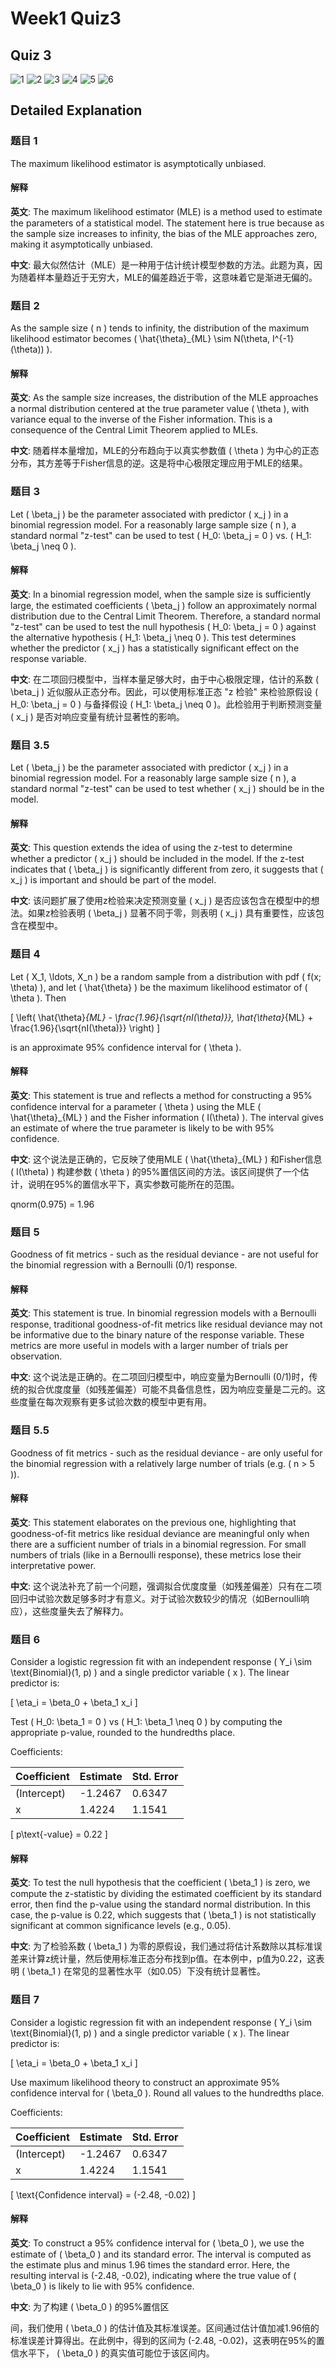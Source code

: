 # Week1 Quiz3

## Quiz 3

![1](./img/31.png)
![2](./img/32.png)
![3](./img/33.png)
![4](./img/34.png)
![5](./img/35.png)
![6](./img/36.png)
<!-- ![7](./img/37.png) -->

## Detailed Explanation

### 题目 1

The maximum likelihood estimator is asymptotically unbiased.

#### 解释

**英文**: The maximum likelihood estimator (MLE) is a method used to estimate the parameters of a statistical model. The statement here is true because as the sample size increases to infinity, the bias of the MLE approaches zero, making it asymptotically unbiased.

**中文**: 最大似然估计（MLE）是一种用于估计统计模型参数的方法。此题为真，因为随着样本量趋近于无穷大，MLE的偏差趋近于零，这意味着它是渐进无偏的。

### 题目 2

As the sample size \( n \) tends to infinity, the distribution of the maximum likelihood estimator becomes \( \hat{\theta}_{ML} \sim N(\theta, I^{-1}(\theta)) \).

#### 解释

**英文**: As the sample size increases, the distribution of the MLE approaches a normal distribution centered at the true parameter value \( \theta \), with variance equal to the inverse of the Fisher information. This is a consequence of the Central Limit Theorem applied to MLEs.

**中文**: 随着样本量增加，MLE的分布趋向于以真实参数值 \( \theta \) 为中心的正态分布，其方差等于Fisher信息的逆。这是将中心极限定理应用于MLE的结果。

### 题目 3

Let \( \beta_j \) be the parameter associated with predictor \( x_j \) in a binomial regression model. For a reasonably large sample size \( n \), a standard normal "z-test" can be used to test \( H_0: \beta_j = 0 \) vs. \( H_1: \beta_j \neq 0 \).

#### 解释

**英文**: In a binomial regression model, when the sample size is sufficiently large, the estimated coefficients \( \beta_j \) follow an approximately normal distribution due to the Central Limit Theorem. Therefore, a standard normal "z-test" can be used to test the null hypothesis \( H_0: \beta_j = 0 \) against the alternative hypothesis \( H_1: \beta_j \neq 0 \). This test determines whether the predictor \( x_j \) has a statistically significant effect on the response variable.

**中文**: 在二项回归模型中，当样本量足够大时，由于中心极限定理，估计的系数 \( \beta_j \) 近似服从正态分布。因此，可以使用标准正态 "z 检验" 来检验原假设 \( H_0: \beta_j = 0 \) 与备择假设 \( H_1: \beta_j \neq 0 \)。此检验用于判断预测变量 \( x_j \) 是否对响应变量有统计显著性的影响。

### 题目 3.5

Let \( \beta_j \) be the parameter associated with predictor \( x_j \) in a binomial regression model. For a reasonably large sample size \( n \), a standard normal "z-test" can be used to test whether \( x_j \) should be in the model.

#### 解释

**英文**: This question extends the idea of using the z-test to determine whether a predictor \( x_j \) should be included in the model. If the z-test indicates that \( \beta_j \) is significantly different from zero, it suggests that \( x_j \) is important and should be part of the model.

**中文**: 该问题扩展了使用z检验来决定预测变量 \( x_j \) 是否应该包含在模型中的想法。如果z检验表明 \( \beta_j \) 显著不同于零，则表明 \( x_j \) 具有重要性，应该包含在模型中。

### 题目 4

Let \( X_1, \ldots, X_n \) be a random sample from a distribution with pdf \( f(x; \theta) \), and let \( \hat{\theta} \) be the maximum likelihood estimator of \( \theta \). Then

\[ \left( \hat{\theta}_{ML} - \frac{1.96}{\sqrt{nI(\theta)}}, \hat{\theta}_{ML} + \frac{1.96}{\sqrt{nI(\theta)}} \right) \]

is an approximate 95% confidence interval for \( \theta \).

#### 解释

**英文**: This statement is true and reflects a method for constructing a 95% confidence interval for a parameter \( \theta \) using the MLE \( \hat{\theta}_{ML} \) and the Fisher information \( I(\theta) \). The interval gives an estimate of where the true parameter is likely to be with 95% confidence.

**中文**: 这个说法是正确的，它反映了使用MLE \( \hat{\theta}_{ML} \) 和Fisher信息 \( I(\theta) \) 构建参数 \( \theta \) 的95%置信区间的方法。该区间提供了一个估计，说明在95%的置信水平下，真实参数可能所在的范围。

qnorm(0.975) = 1.96

### 题目 5

Goodness of fit metrics - such as the residual deviance - are not useful for the binomial regression with a Bernoulli (0/1) response.

#### 解释

**英文**: This statement is true. In binomial regression models with a Bernoulli response, traditional goodness-of-fit metrics like residual deviance may not be informative due to the binary nature of the response variable. These metrics are more useful in models with a larger number of trials per observation.

**中文**: 这个说法是正确的。在二项回归模型中，响应变量为Bernoulli (0/1)时，传统的拟合优度度量（如残差偏差）可能不具备信息性，因为响应变量是二元的。这些度量在每次观察有更多试验次数的模型中更有用。

### 题目 5.5

Goodness of fit metrics - such as the residual deviance - are only useful for the binomial regression with a relatively large number of trials (e.g. \( n > 5 \)).

#### 解释

**英文**: This statement elaborates on the previous one, highlighting that goodness-of-fit metrics like residual deviance are meaningful only when there are a sufficient number of trials in a binomial regression. For small numbers of trials (like in a Bernoulli response), these metrics lose their interpretative power.

**中文**: 这个说法补充了前一个问题，强调拟合优度度量（如残差偏差）只有在二项回归中试验次数足够多时才有意义。对于试验次数较少的情况（如Bernoulli响应），这些度量失去了解释力。

### 题目 6

Consider a logistic regression fit with an independent response \( Y_i \sim \text{Binomial}(1, p) \) and a single predictor variable \( x \). The linear predictor is:

\[ \eta_i = \beta_0 + \beta_1 x_i \]

Test \( H_0: \beta_1 = 0 \) vs \( H_1: \beta_1 \neq 0 \) by computing the appropriate p-value, rounded to the hundredths place.

Coefficients:

| Coefficient   | Estimate | Std. Error |
|---------------|----------|------------|
| (Intercept)   | -1.2467  | 0.6347     |
| x             | 1.4224   | 1.1541     |

\[ p\text{-value} = 0.22 \]

#### 解释

**英文**: To test the null hypothesis that the coefficient \( \beta_1 \) is zero, we compute the z-statistic by dividing the estimated coefficient by its standard error, then find the p-value using the standard normal distribution. In this case, the p-value is 0.22, which suggests that \( \beta_1 \) is not statistically significant at common significance levels (e.g., 0.05).

**中文**: 为了检验系数 \( \beta_1 \) 为零的原假设，我们通过将估计系数除以其标准误差来计算z统计量，然后使用标准正态分布找到p值。在本例中，p值为0.22，这表明 \( \beta_1 \) 在常见的显著性水平（如0.05）下没有统计显著性。

### 题目 7

Consider a logistic regression fit with an independent response \( Y_i \sim \text{Binomial}(1, p) \) and a single predictor variable \( x \). The linear predictor is:

\[ \eta_i = \beta_0 + \beta_1 x_i \]

Use maximum likelihood theory to construct an approximate 95% confidence interval for \( \beta_0 \). Round all values to the hundredths place.

Coefficients:

| Coefficient   | Estimate | Std. Error |
|---------------|----------|------------|
| (Intercept)   | -1.2467  | 0.6347     |
| x             | 1.4224   | 1.1541     |

\[ \text{Confidence interval} = (-2.48, -0.02) \]

#### 解释

**英文**: To construct a 95% confidence interval for \( \beta_0 \), we use the estimate of \( \beta_0 \) and its standard error. The interval is computed as the estimate plus and minus 1.96 times the standard error. Here, the resulting interval is (-2.48, -0.02), indicating where the true value of \( \beta_0 \) is likely to lie with 95% confidence.

**中文**: 为了构建 \( \beta_0 \) 的95%置信区

间，我们使用 \( \beta_0 \) 的估计值及其标准误差。区间通过估计值加减1.96倍的标准误差计算得出。在此例中，得到的区间为 (-2.48, -0.02)，这表明在95%的置信水平下， \( \beta_0 \) 的真实值可能位于该区间内。
